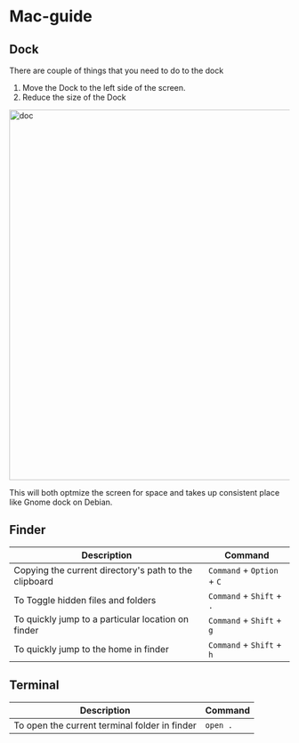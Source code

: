# Mac-guide

## Dock

There are couple of things that you need to do to the dock

1. Move the Dock to the left side of the screen. 
2. Reduce the size of the Dock

<img width="666" alt="doc" src="https://user-images.githubusercontent.com/1156953/53544929-cd09c180-3b4d-11e9-81c3-864436fccaa9.png">


This will both optmize the screen for space and takes up consistent place like Gnome dock on Debian. 

## Finder

| Description | Command|
|-------------|---------
|Copying the current directory's path to the clipboard| `Command` + `Option` + `C`|  
|To Toggle hidden files and folders| `Command` + `Shift` + `.`|  
|To quickly jump to a particular location on finder| `Command` + `Shift` + `g`|  
|To quickly jump to the home in finder| `Command` + `Shift` + `h`|  


## Terminal
| Description | Command|
|-------------|--------|
|To open the current terminal folder in finder| `open .`|
